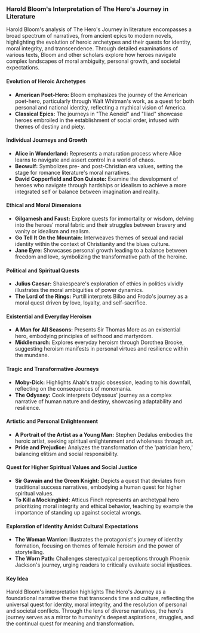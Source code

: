 ### Harold Bloom's Interpretation of The Hero's Journey in Literature

Harold Bloom's analysis of The Hero's Journey in literature encompasses a broad spectrum of narratives, from ancient epics to modern novels, highlighting the evolution of heroic archetypes and their quests for identity, moral integrity, and transcendence. Through detailed examinations of various texts, Bloom and other scholars explore how heroes navigate complex landscapes of moral ambiguity, personal growth, and societal expectations.

#### Evolution of Heroic Archetypes
- **American Poet-Hero:** Bloom emphasizes the journey of the American poet-hero, particularly through Walt Whitman's work, as a quest for both personal and national identity, reflecting a mythical vision of America.
- **Classical Epics:** The journeys in "The Aeneid" and "Iliad" showcase heroes embroiled in the establishment of social order, infused with themes of destiny and piety.

#### Individual Journeys and Growth
- **Alice in Wonderland:** Represents a maturation process where Alice learns to navigate and assert control in a world of chaos.
- **Beowulf:** Symbolizes pre- and post-Christian era values, setting the stage for romance literature's moral narratives.
- **David Copperfield and Don Quixote:** Examine the development of heroes who navigate through hardships or idealism to achieve a more integrated self or balance between imagination and reality.

#### Ethical and Moral Dimensions
- **Gilgamesh and Faust:** Explore quests for immortality or wisdom, delving into the heroes' moral fabric and their struggles between bravery and vanity or idealism and realism.
- **Go Tell It On the Mountain:** Interweaves themes of sexual and racial identity within the context of Christianity and the blues culture.
- **Jane Eyre:** Showcases personal growth leading to a balance between freedom and love, symbolizing the transformative path of the heroine.

#### Political and Spiritual Quests
- **Julius Caesar:** Shakespeare's exploration of ethics in politics vividly illustrates the moral ambiguities of power dynamics.
- **The Lord of the Rings:** Purtill interprets Bilbo and Frodo's journey as a moral quest driven by love, loyalty, and self-sacrifice.

#### Existential and Everyday Heroism
- **A Man for All Seasons:** Presents Sir Thomas More as an existential hero, embodying principles of selfhood and martyrdom.
- **Middlemarch:** Explores everyday heroism through Dorothea Brooke, suggesting heroism manifests in personal virtues and resilience within the mundane.

#### Tragic and Transformative Journeys
- **Moby-Dick:** Highlights Ahab's tragic obsession, leading to his downfall, reflecting on the consequences of monomania.
- **The Odyssey:** Cook interprets Odysseus' journey as a complex narrative of human nature and destiny, showcasing adaptability and resilience.

#### Artistic and Personal Enlightenment
- **A Portrait of the Artist as a Young Man:** Stephen Dedalus embodies the heroic artist, seeking spiritual enlightenment and wholeness through art.
- **Pride and Prejudice:** Analyzes the transformation of the 'patrician hero,' balancing elitism and social responsibility.

#### Quest for Higher Spiritual Values and Social Justice
- **Sir Gawain and the Green Knight:** Depicts a quest that deviates from traditional success narratives, embodying a human quest for higher spiritual values.
- **To Kill a Mockingbird:** Atticus Finch represents an archetypal hero prioritizing moral integrity and ethical behavior, teaching by example the importance of standing up against societal wrongs.

#### Exploration of Identity Amidst Cultural Expectations
- **The Woman Warrior:** Illustrates the protagonist's journey of identity formation, focusing on themes of female heroism and the power of storytelling.
- **The Worn Path:** Challenges stereotypical perceptions through Phoenix Jackson's journey, urging readers to critically evaluate social injustices.

#### Key Idea
Harold Bloom's interpretation highlights The Hero's Journey as a foundational narrative theme that transcends time and culture, reflecting the universal quest for identity, moral integrity, and the resolution of personal and societal conflicts. Through the lens of diverse narratives, the hero's journey serves as a mirror to humanity's deepest aspirations, struggles, and the continual quest for meaning and transformation.
